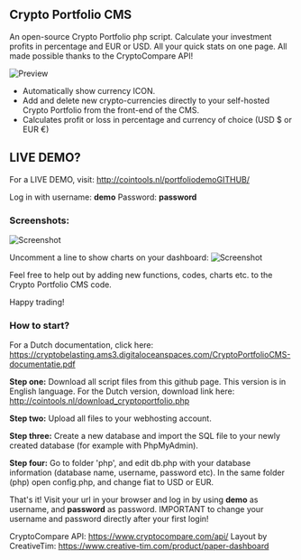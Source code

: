 ## Crypto Portfolio CMS
An open-source Crypto Portfolio php script. Calculate your investment profits in percentage and EUR or USD. All your quick stats on one page. All made possible thanks to the CryptoCompare API!

![Preview](http://cointools.nl/cryptoportfolio-preview.jpg)

- Automatically show currency ICON.
- Add and delete new crypto-currencies directly to your self-hosted Crypto Portfolio from the front-end of the CMS.
- Calculates profit or loss in percentage and currency of choice (USD $ or EUR €)

## LIVE DEMO?
For a LIVE DEMO, visit: http://cointools.nl/portfoliodemoGITHUB/

Log in with username: **demo**
Password: **password**



### Screenshots:
![Screenshot](http://cointools.nl/uploads/screenshot1-cryptoportfolio.JPG)

Uncomment a line to show charts on your dashboard:
![Screenshot](http://cointools.nl/uploads/grafiek.JPG)

Feel free to help out by adding new functions, codes, charts etc. to the Crypto Portfolio CMS code.

Happy trading!

### How to start?
For a Dutch documentation, click here: https://cryptobelasting.ams3.digitaloceanspaces.com/CryptoPortfolioCMS-documentatie.pdf

**Step one:** Download all script files from this github page.
This version is in English language. For the Dutch version, download link here: http://cointools.nl/download_cryptoportfolio.php

**Step two:** Upload all files to your webhosting account.

**Step three:** Create a new database and import the SQL file to your newly created database (for example with PhpMyAdmin).

**Step four:** Go to folder 'php', and edit db.php with your database information (database name, username, password etc).
In the same folder (php) open config.php, and change fiat to USD or EUR.

That's it! Visit your url in your browser and log in by using **demo** as username, and **password** as password.
IMPORTANT to change your username and password directly after your first login!


CryptoCompare API: https://www.cryptocompare.com/api/
Layout by CreativeTim: https://www.creative-tim.com/product/paper-dashboard
